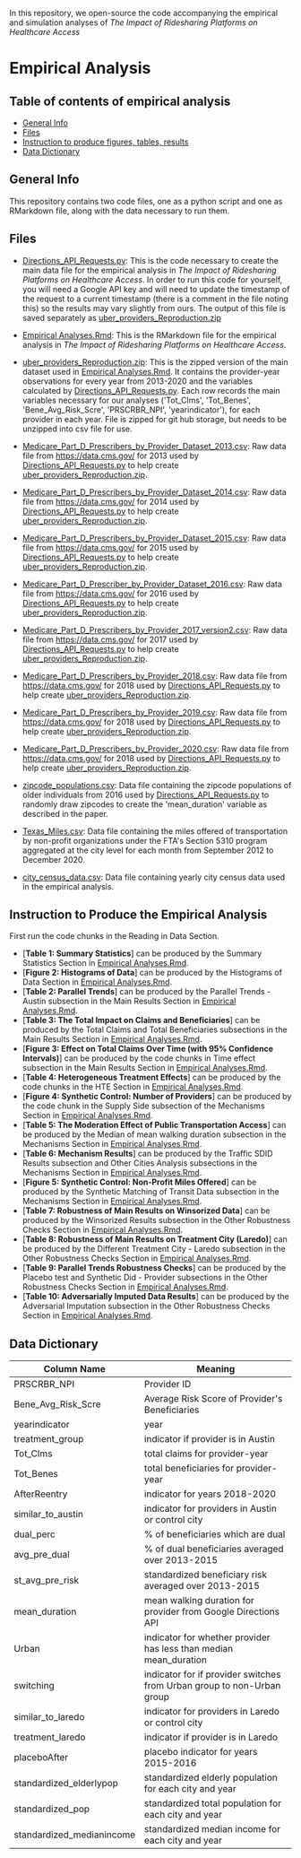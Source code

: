 In this repository, we open-source the code accompanying the empirical and simulation analyses of *The Impact of Ridesharing Platforms on Healthcare Access*


# Empirical Analysis

## Table of contents of empirical analysis
* [General Info](#general-info-emp)
* [Files](#files-emp)
* [Instruction to produce figures, tables, results](#instr)
* [Data Dictionary](#dic-data)


<a id='general-info-emp'></a>
## General Info 
This repository contains two code files, one as a python script and one as RMarkdown file, along with the data necessary to run them.


<a id='files-emp'></a>
## Files

* [Directions_API_Requests.py](https://github.com/nsclyde/Ridesharing-Healthcare-Access/blob/main/Directions_API_Requests.py): This is the code necessary to create the main data file for the empirical analysis in *The Impact of Ridesharing Platforms on Healthcare Access*. In order to run this code for yourself, you will need a Google API key and will need to update the timestamp of the request to a current timestamp (there is a comment in the file noting this) so the results may vary slightly from ours. The output of this file is saved separately as [uber_providers_Reproduction.zip](https://github.com/nsclyde/Ridesharing-Healthcare-Access/blob/main/Data/uber_providers_Reproduction.zip)

* [Empirical Analyses.Rmd](https://github.com/nsclyde/Ridesharing-Healthcare-Access/blob/main/Empirical%20Analyses.Rmd): This is the RMarkdown file for the empirical analysis in *The Impact of Ridesharing Platforms on Healthcare Access*. 

* [uber_providers_Reproduction.zip](https://github.com/nsclyde/Ridesharing-Healthcare-Access/blob/main/Data/uber_providers_Reproduction.zip): This is the zipped version of the main dataset used in [Empirical Analyses.Rmd](https://github.com/nsclyde/Ridesharing-Healthcare-Access/blob/main/Empirical%20Analyses.Rmd). It contains the provider-year observations for every year from 2013-2020 and the variables calculated by [Directions_API_Requests.py](https://github.com/nsclyde/Ridesharing-Healthcare-Access/blob/main/Directions_API_Requests.py). Each row records the main variables necessary for our analyses ('Tot_Clms', 'Tot_Benes', 'Bene_Avg_Risk_Scre', 'PRSCRBR_NPI', 'yearindicator'), for each provider in each year. File is zipped for git hub storage, but needs to be unzipped into csv file for use. 

* [Medicare_Part_D_Prescribers_by_Provider_Dataset_2013.csv](https://github.com/nsclyde/Ridesharing-Healthcare-Access/blob/main/Data/Medicare_Part_D_Prescribers_by_Provider_Dataset_2013.csv): Raw data file from https://data.cms.gov/ for 2013 used by [Directions_API_Requests.py](https://github.com/nsclyde/Ridesharing-Healthcare-Access/blob/main/Directions_API_Requests.py) to help create [uber_providers_Reproduction.zip](https://github.com/nsclyde/Ridesharing-Healthcare-Access/blob/main/Data/uber_providers_Reproduction.zip).

* [Medicare_Part_D_Prescribers_by_Provider_Dataset_2014.csv](https://github.com/nsclyde/Ridesharing-Healthcare-Access/blob/main/Data/Medicare_Part_D_Prescribers_by_Provider_Dataset_2014.csv): Raw data file from https://data.cms.gov/ for 2014 used by [Directions_API_Requests.py](https://github.com/nsclyde/Ridesharing-Healthcare-Access/blob/main/Directions_API_Requests.py) to help create [uber_providers_Reproduction.zip](https://github.com/nsclyde/Ridesharing-Healthcare-Access/blob/main/Data/uber_providers_Reproduction.zip).

* [Medicare_Part_D_Prescribers_by_Provider_Dataset_2015.csv](https://github.com/nsclyde/Ridesharing-Healthcare-Access/blob/main/Data/Medicare_Part_D_Prescribers_by_Provider_Dataset_2015.csv): Raw data file from https://data.cms.gov/ for 2015 used by [Directions_API_Requests.py](https://github.com/nsclyde/Ridesharing-Healthcare-Access/blob/main/Directions_API_Requests.py) to help create [uber_providers_Reproduction.zip](https://github.com/nsclyde/Ridesharing-Healthcare-Access/blob/main/Data/uber_providers_Reproduction.zip).

* [Medicare_Part_D_Prescriber_by_Provider_Dataset_2016.csv](https://github.com/nsclyde/Ridesharing-Healthcare-Access/blob/main/Data/Medicare_Part_D_Prescriber_by_Provider_Dataset_2016.csv): Raw data file from https://data.cms.gov/ for 2016 used by [Directions_API_Requests.py](https://github.com/nsclyde/Ridesharing-Healthcare-Access/blob/main/Directions_API_Requests.py) to help create [uber_providers_Reproduction.zip](https://github.com/nsclyde/Ridesharing-Healthcare-Access/blob/main/Data/uber_providers_Reproduction.zip).

* [Medicare_Part_D_Prescribers_by_Provider_2017_version2.csv](https://github.com/nsclyde/Ridesharing-Healthcare-Access/blob/main/Data/Medicare_Part_D_Prescribers_by_Provider_2017_version2.csv): Raw data file from https://data.cms.gov/ for 2017 used by [Directions_API_Requests.py](https://github.com/nsclyde/Ridesharing-Healthcare-Access/blob/main/Directions_API_Requests.py) to help create [uber_providers_Reproduction.zip](https://github.com/nsclyde/Ridesharing-Healthcare-Access/blob/main/Data/uber_providers_Reproduction.zip).

* [Medicare_Part_D_Prescribers_by_Provider_2018.csv](https://github.com/nsclyde/Ridesharing-Healthcare-Access/blob/main/Data/Medicare_Part_D_Prescribers_by_Provider_2018.csv): Raw data file from https://data.cms.gov/ for 2018 used by [Directions_API_Requests.py](https://github.com/nsclyde/Ridesharing-Healthcare-Access/blob/main/Directions_API_Requests.py) to help create [uber_providers_Reproduction.zip](https://github.com/nsclyde/Ridesharing-Healthcare-Access/blob/main/Data/uber_providers_Reproduction.zip).

* [Medicare_Part_D_Prescribers_by_Provider_2019.csv](https://github.com/nsclyde/Ridesharing-Healthcare-Access/blob/main/Data/Medicare_Part_D_Prescribers_by_Provider_2019.csv): Raw data file from https://data.cms.gov/ for 2018 used by [Directions_API_Requests.py](https://github.com/nsclyde/Ridesharing-Healthcare-Access/blob/main/Directions_API_Requests.py) to help create [uber_providers_Reproduction.zip](https://github.com/nsclyde/Ridesharing-Healthcare-Access/blob/main/Data/uber_providers_Reproduction.zip).

* [Medicare_Part_D_Prescribers_by_Provider_2020.csv](https://github.com/nsclyde/Ridesharing-Healthcare-Access/blob/main/Data/Medicare_Part_D_Prescribers_by_Provider_2020.csv): Raw data file from https://data.cms.gov/ for 2018 used by [Directions_API_Requests.py](https://github.com/nsclyde/Ridesharing-Healthcare-Access/blob/main/Directions_API_Requests.py) to help create [uber_providers_Reproduction.zip](https://github.com/nsclyde/Ridesharing-Healthcare-Access/blob/main/Data/uber_providers_Reproduction.zip).

* [zipcode_populations.csv](https://github.com/nsclyde/Ridesharing-Healthcare-Access/blob/main/Data/zipcode_populations.csv): Data file containing the zipcode populations of older individuals from 2016 used by [Directions_API_Requests.py](https://github.com/nsclyde/Ridesharing-Healthcare-Access/blob/main/Directions_API_Requests.py) to randomly draw zipcodes to create the 'mean_duration' variable as described in the paper.

* [Texas_Miles.csv](https://github.com/nsclyde/Ridesharing-Healthcare-Access/blob/main/Data/Texas_Miles.csv): Data file containing the miles offered of transportation by non-profit organizations under the FTA's Section 5310 program aggregated at the city level for each month from September 2012 to December 2020. 

* [city_census_data.csv](https://github.com/nsclyde/Ridesharing-Healthcare-Access/blob/main/Data/city_census_data.csv): Data file containing yearly city census data used in the empirical analysis.  


<a id='instr'></a>
## Instruction to Produce the Empirical Analysis

First run the code chunks in the Reading in Data Section.

* [**Table 1: Summary Statistics**] can be produced by the Summary Statistics Section in [Empirical Analyses.Rmd](https://github.com/nsclyde/Ridesharing-Healthcare-Access/blob/main/Empirical%20Analyses.Rmd).
* [**Figure 2: Histograms of Data**] can be produced by the Histograms of Data Section in [Empirical Analyses.Rmd](https://github.com/nsclyde/Ridesharing-Healthcare-Access/blob/main/Empirical%20Analyses.Rmd).
* [**Table 2: Parallel Trends**] can be produced by the Parallel Trends - Austin subsection in the Main Results Section in [Empirical Analyses.Rmd](https://github.com/nsclyde/Ridesharing-Healthcare-Access/blob/main/Empirical%20Analyses.Rmd).
* [**Table 3: The Total Impact on Claims and Beneficiaries**] can be produced by the Total Claims and Total Beneficiaries subsections in the Main Results Section in [Empirical Analyses.Rmd](https://github.com/nsclyde/Ridesharing-Healthcare-Access/blob/main/Empirical%20Analyses.Rmd).
* [**Figure 3: Effect on Total Claims Over Time (with 95% Confidence Intervals)**] can be produced by the code chunks in Time effect subsection in the Main Results Section in [Empirical Analyses.Rmd](https://github.com/nsclyde/Ridesharing-Healthcare-Access/blob/main/Empirical%20Analyses.Rmd).
* [**Table 4: Heterogeneous Treatment Effects**] can be produced by the code chunks in the HTE Section in [Empirical Analyses.Rmd](https://github.com/nsclyde/Ridesharing-Healthcare-Access/blob/main/Empirical%20Analyses.Rmd).
* [**Figure 4: Synthetic Control: Number of Providers**] can be produced by the code chunk in the Supply Side subsection of the Mechanisms Section in [Empirical Analyses.Rmd](https://github.com/nsclyde/Ridesharing-Healthcare-Access/blob/main/Empirical%20Analyses.Rmd).
* [**Table 5: The Moderation Effect of Public Transportation Access**] can be produced by the Median of mean walking duration subsection in the Mechanisms Section in [Empirical Analyses.Rmd](https://github.com/nsclyde/Ridesharing-Healthcare-Access/blob/main/Empirical%20Analyses.Rmd).
* [**Table 6: Mechanism Results**] can be produced by the Traffic SDID Results subsection and Other Cities Analysis subsections in the Mechanisms Section in [Empirical Analyses.Rmd](https://github.com/nsclyde/Ridesharing-Healthcare-Access/blob/main/Empirical%20Analyses.Rmd).
* [**Figure 5: Synthetic Control: Non-Profit Miles Offered**] can be produced by the Synthetic Matching of Transit Data subsection in the Mechanisms Section in [Empirical Analyses.Rmd](https://github.com/nsclyde/Ridesharing-Healthcare-Access/blob/main/Empirical%20Analyses.Rmd).
* [**Table 7: Robustness of Main Results on Winsorized Data**] can be produced by the Winsorized Results subsection in the Other Robustness Checks Section in [Empirical Analyses.Rmd](https://github.com/nsclyde/Ridesharing-Healthcare-Access/blob/main/Empirical%20Analyses.Rmd).
* [**Table 8: Robustness of Main Results on Treatment City (Laredo)**] can be produced by the Different Treatment City - Laredo subsection in the Other Robustness Checks Section in [Empirical Analyses.Rmd](https://github.com/nsclyde/Ridesharing-Healthcare-Access/blob/main/Empirical%20Analyses.Rmd).
* [**Table 9: Parallel Trends Robustness Checks**] can be produced by the Placebo test and Synthetic Did - Provider subsections in the Other Robustness Checks Section in [Empirical Analyses.Rmd](https://github.com/nsclyde/Ridesharing-Healthcare-Access/blob/main/Empirical%20Analyses.Rmd).
* [**Table 10: Adversarially Imputed Data Results**] can be produced by the Adversarial Imputation subsection in the Other Robustness Checks Section in [Empirical Analyses.Rmd](https://github.com/nsclyde/Ridesharing-Healthcare-Access/blob/main/Empirical%20Analyses.Rmd).


<a id='dic-data'></a>	
## Data Dictionary

| Column Name               | Meaning                                                                |
|---------------------------|------------------------------------------------------------------------|
| PRSCRBR_NPI               | Provider ID                                                            |
| Bene_Avg_Risk_Scre        | Average Risk Score of Provider's Beneficiaries                         |
| yearindicator             | year                                                                   |
| treatment_group           | indicator if provider is in Austin                                     |
| Tot_Clms                  | total claims for provider-year                                         |
| Tot_Benes                 | total beneficiaries for provider-year                                  |
| AfterReentry              | indicator for years 2018-2020                                          |
| similar_to_austin         | indicator for providers in Austin or control city                      |
| dual_perc                 | % of beneficiaries which are dual                                      |
| avg_pre_dual              | % of dual beneficiaries averaged over 2013-2015                        |
| st_avg_pre_risk           | standardized beneficiary risk averaged over 2013-2015                  |
| mean_duration             | mean walking duration for provider from Google Directions API          |
| Urban                     | indicator for whether provider has less than median mean_duration      |
| switching                 | indicator for if provider switches from Urban group to non-Urban group |
| similar_to_laredo         | indicator for providers in Laredo or control city                      |
| treatment_laredo          | indicator if provider is in Laredo                                     |
| placeboAfter              | placebo indicator for years 2015-2016                                  |
| standardized_elderlypop   | standardized elderly population for each city and year                 |
| standardized_pop          | standardized total population for each city and year                   |
| standardized_medianincome | standardized median income for each city and year                      |




